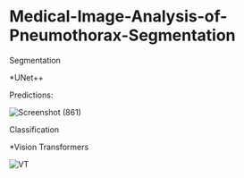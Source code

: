 # Medical-Image-Analysis-of-Pneumothorax-Segmentation

Segmentation 

*UNet++ 

Predictions:

![Screenshot (861)](https://user-images.githubusercontent.com/34074339/126292915-8004ff66-427d-4500-b6ba-57a897705ecf.png)


Classification 

*Vision Transformers

![VT](https://user-images.githubusercontent.com/34074339/126175586-f8e1f625-0cfe-4413-949f-407da0f1e7e9.png)


